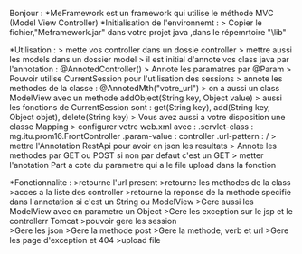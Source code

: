 Bonjour : 
*MeFramework est un framework qui utilise le méthode MVC (Model View Controller) 
*Initialisation de l'environnemt : 
    > Copier le fichier,"Meframework.jar" dans votre projet java ,dans le répemrtoire "\lib"
    
*Utilisation : 
    > mette vos controller dans un dossie controller
    > mettre aussi les models dans un dossier model 
    > il est initial d'annote vos class java par l'annotation : @AnnotedController()
    > Annote les paramatres par @Param
    > Pouvoir utilise CurrentSession pour l'utilisation des sessions
    > annote les methodes de la classe : @AnnotedMth("votre_url")
    > on a aussi un class ModelView avec un methode addObject(String key, Object value) 
    > aussi les fonctions de CurrentSession sont : get(String key), add(String key, Object objet), delete(String key)
    > Vous avez aussi a votre disposition une classe Mapping 
    > configurer votre web.xml avec :
        .servlet-class : mg.itu.prom16.FrontController
        .param-value : controller
        .url-pattern : /
    > mettre l'Annotation RestApi pour avoir en json les resultats
    > Annote les methodes par GET ou POST si non par defaut c'est un GET
    > metter l'anotation Part a cote du parametre qui a le file upload dans la fonction 

*Fonctionnalite :
    >retourne l'url present
    >retourne les methodes de la class
    >acces a la liste des controller
    >retourne la reponse de la methode specifie dans l'annotation si c'est un String ou ModelView 
    >Gere aussi les ModelView avec en parametre un Object
    >Gere les exception sur le jsp et le controllerr Tomcat
    >pouvoir gere les session  
    >Gere les json
    >Gere la methode post
    >Gere la methode, verb et url
    >Gere les page d'exception et 404
    >upload file
